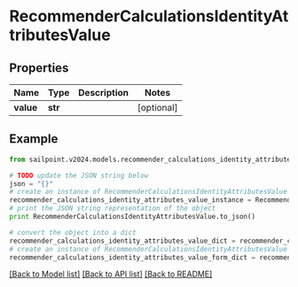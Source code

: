 # RecommenderCalculationsIdentityAttributesValue


## Properties

Name | Type | Description | Notes
------------ | ------------- | ------------- | -------------
**value** | **str** |  | [optional] 

## Example

```python
from sailpoint.v2024.models.recommender_calculations_identity_attributes_value import RecommenderCalculationsIdentityAttributesValue

# TODO update the JSON string below
json = "{}"
# create an instance of RecommenderCalculationsIdentityAttributesValue from a JSON string
recommender_calculations_identity_attributes_value_instance = RecommenderCalculationsIdentityAttributesValue.from_json(json)
# print the JSON string representation of the object
print RecommenderCalculationsIdentityAttributesValue.to_json()

# convert the object into a dict
recommender_calculations_identity_attributes_value_dict = recommender_calculations_identity_attributes_value_instance.to_dict()
# create an instance of RecommenderCalculationsIdentityAttributesValue from a dict
recommender_calculations_identity_attributes_value_form_dict = recommender_calculations_identity_attributes_value.from_dict(recommender_calculations_identity_attributes_value_dict)
```
[[Back to Model list]](../README.md#documentation-for-models) [[Back to API list]](../README.md#documentation-for-api-endpoints) [[Back to README]](../README.md)


